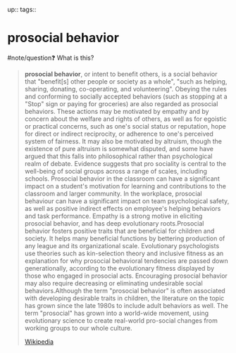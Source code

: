 up:: 
tags:: 

# prosocial behavior

#note/question❓ What is this?


> **prosocial behavior**, or intent to benefit others, is a social behavior that "benefit[s] other people or society as a whole", "such as helping, sharing, donating, co-operating, and volunteering". Obeying the rules and conforming to socially accepted behaviors (such as stopping at a "Stop" sign or paying for groceries) are also regarded as prosocial behaviors. These actions may be motivated by empathy and by concern about the welfare and rights of others, as well as for egoistic or practical concerns, such as one's social status or reputation, hope for direct or indirect reciprocity, or adherence to one's perceived system of fairness. It may also be motivated by altruism, though the existence of pure altruism is somewhat disputed, and some have argued that this falls into philosophical rather than psychological realm of debate. Evidence suggests that pro sociality is central to the well-being of social groups across a range of scales, including schools. Prosocial behavior in the classroom can have a significant impact on a student's motivation for learning and contributions to the classroom and larger community. In the workplace, prosocial behaviour can have a significant impact on team psychological safety, as well as positive indirect effects on employee's helping behaviors and task performance. Empathy is a strong motive in eliciting prosocial behavior, and has deep evolutionary roots.Prosocial behavior fosters positive traits that are beneficial for children and society. It helps many beneficial functions by bettering production of any league and its organizational scale. Evolutionary psychologists use theories such as kin-selection theory and inclusive fitness as an explanation for why prosocial behavioral tendencies are passed down generationally, according to the evolutionary fitness displayed by those who engaged in prosocial acts. Encouraging prosocial behavior may also require decreasing or eliminating undesirable social behaviors.Although the term "prosocial behavior" is often associated with developing desirable traits in children, the literature on the topic has grown since the late 1980s to include adult behaviors as well. The term "prosocial" has grown into a world-wide movement, using evolutionary science to create real-world pro-social changes from working groups to our whole culture.
>
> [Wikipedia](https://en.wikipedia.org/wiki/Prosocial%20behavior)